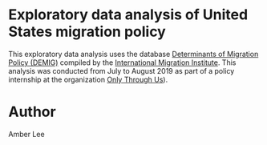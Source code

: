# Exploratory data analysis of United States migration policy
This exploratory data analysis uses the database [Determinants of Migration Policy (DEMIG)](https://www.migrationinstitute.org/data/demig-data/demig-c2c-data) compiled by the [International Migration Institute](https://www.migrationinstitute.org/). This analysis was conducted from July to August 2019 as part of a policy internship at the organization [Only Through Us](https://www.onlythroughus.org/)). 

# Author
Amber Lee
